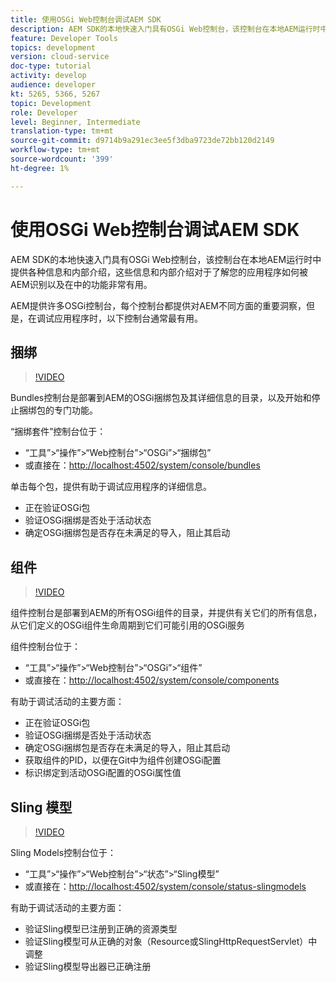 ```yaml
---
title: 使用OSGi Web控制台调试AEM SDK
description: AEM SDK的本地快速入门具有OSGi Web控制台，该控制台在本地AEM运行时中提供各种信息和内部介绍，这些信息和内部介绍对于了解您的应用程序如何被AEM识别以及在中的功能非常有用。
feature: Developer Tools
topics: development
version: cloud-service
doc-type: tutorial
activity: develop
audience: developer
kt: 5265, 5366, 5267
topic: Development
role: Developer
level: Beginner, Intermediate
translation-type: tm+mt
source-git-commit: d9714b9a291ec3ee5f3dba9723de72bb120d2149
workflow-type: tm+mt
source-wordcount: '399'
ht-degree: 1%

---
```



# 使用OSGi Web控制台调试AEM SDK

AEM SDK的本地快速入门具有OSGi Web控制台，该控制台在本地AEM运行时中提供各种信息和内部介绍，这些信息和内部介绍对于了解您的应用程序如何被AEM识别以及在中的功能非常有用。

AEM提供许多OSGi控制台，每个控制台都提供对AEM不同方面的重要洞察，但是，在调试应用程序时，以下控制台通常最有用。

## 捆绑

>[!VIDEO](https://video.tv.adobe.com/v/34335/?quality=12&learn=on)

Bundles控制台是部署到AEM的OSGi捆绑包及其详细信息的目录，以及开始和停止捆绑包的专门功能。

“捆绑套件”控制台位于：

+ “工具”>“操作”>“Web控制台”>“OSGi”>“捆绑包”
+ 或直接在：[http://localhost:4502/system/console/bundles](http://localhost:4502/system/console/bundles)

单击每个包，提供有助于调试应用程序的详细信息。

+ 正在验证OSGi包
+ 验证OSGi捆绑是否处于活动状态
+ 确定OSGi捆绑包是否存在未满足的导入，阻止其启动

## 组件

>[!VIDEO](https://video.tv.adobe.com/v/34336/?quality=12&learn=on)

组件控制台是部署到AEM的所有OSGi组件的目录，并提供有关它们的所有信息，从它们定义的OSGi组件生命周期到它们可能引用的OSGi服务

组件控制台位于：

+ “工具”>“操作”>“Web控制台”>“OSGi”>“组件”
+ 或直接在：[http://localhost:4502/system/console/components](http://localhost:4502/system/console/components)

有助于调试活动的主要方面：

+ 正在验证OSGi包
+ 验证OSGi捆绑是否处于活动状态
+ 确定OSGi捆绑包是否存在未满足的导入，阻止其启动
+ 获取组件的PID，以便在Git中为组件创建OSGi配置
+ 标识绑定到活动OSGi配置的OSGi属性值

## Sling 模型

>[!VIDEO](https://video.tv.adobe.com/v/34337/?quality=12&learn=on)

Sling Models控制台位于：

+ “工具”>“操作”>“Web控制台”>“状态”>“Sling模型”
+ 或直接在：[http://localhost:4502/system/console/status-slingmodels](http://localhost:4502/system/console/status-slingmodels)

有助于调试活动的主要方面：

+ 验证Sling模型已注册到正确的资源类型
+ 验证Sling模型可从正确的对象（Resource或SlingHttpRequestServlet）中调整
+ 验证Sling模型导出器已正确注册
